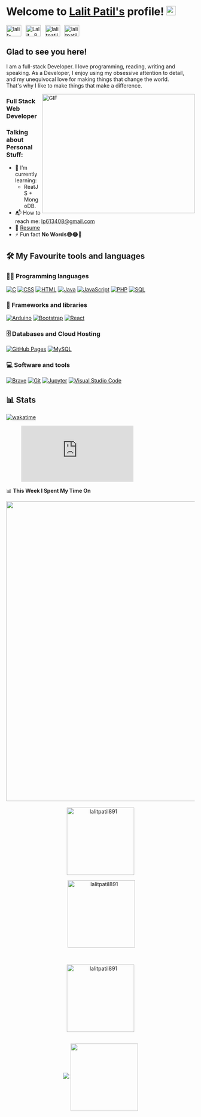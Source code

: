 <!---img src="https://raw.githubusercontent.com/BEPb/BEPb/5c63fa170d1cbbb0b1974f05a3dbe6aca3f5b7f3/assets/Bottom_up.svg" width="100%" /----->
# Welcome to [Lalit Patil's](https://lalitpatil891.github.io/MyPortfolio/) profile! <a href="https://lalitpatil891.github.io/LalitPortfolio/"><img src="https://media.giphy.com/media/hvRJCLFzcasrR4ia7z/giphy.gif" width="25px"></a>
<a href="https://linkedin.com/in/lalit-patil-48b3b1243" target="_blank"><img align="center" src="https://raw.githubusercontent.com/rahuldkjain/github-profile-readme-generator/master/src/images/icons/Social/linked-in-alt.svg" alt="lalit-patil-48b3b1243" height="30" width="40" /></a>
&nbsp;
<a href="https://twitter.com/Lalit__8" target="_blank"><img align="center" src="https://raw.githubusercontent.com/rahuldkjain/github-profile-readme-generator/master/src/images/icons/Social/twitter.svg" alt="Lalit__8" height="30" width="40" /></a>
&nbsp;
<a href="https://instagram.com/lalitpatil_8" target="_blank"><img align="center" src="https://raw.githubusercontent.com/rahuldkjain/github-profile-readme-generator/master/src/images/icons/Social/instagram.svg" alt="lalitpatil_8" height="30" width="40" /></a>
&nbsp;
<a href="https://fb.com/lalitpatil891" target="_blank"><img align="center" src="https://raw.githubusercontent.com/rahuldkjain/github-profile-readme-generator/master/src/images/icons/Social/facebook.svg" alt="lalitpatil891" height="30" width="40" /></a>
&nbsp;

## Glad to see you here! &nbsp; 

I am a full-stack Developer. I love programming, reading, writing and speaking.
As a Developer, I enjoy using my obsessive attention to detail, and my unequivocal love for making things that change the world.<br/>
That's why I like to make things that make a difference.

<img align="right" alt="GIF" src="https://miro.medium.com/max/1360/0*7Q3yvSIv_t0ioJ-Z.gif" width="408" height="318" />

<h3 align="left">Full Stack Web Developer</h3>

### Talking about Personal Stuff:
- 🌱 I’m currently learning:
    - ReatJS + MongoDB. 
- 📬 How to reach me: [lp613408@gmail.com](mailto:lp613408@gmail.com)
- 📝 [Resume](https://drive.google.com/file/d/1tzqSI8r1nwtH4mppI6sBDHYJ0cFyzLVr/view)
- ⚡ Fun fact **No Words😅😂🤣**
  
## 🛠️ My Favourite tools and languages

### 👨‍💻 Programming languages
<p>
    <a href="#"><img alt="C" src="https://custom-icon-badges.herokuapp.com/badge/C-03599C.svg?logo=c-in-hexagon&logoColor=white"></a>
    <a href="#"><img alt="CSS" src="https://img.shields.io/badge/CSS-1572B6.svg?logo=css3&logoColor=white"></a>
    <a href="#"><img alt="HTML" src="https://img.shields.io/badge/HTML-E34F26.svg?logo=html5&logoColor=white"></a>
    <a href="#"><img alt="Java" src="https://img.shields.io/badge/Java-007396.svg?logo=java&logoColor=white"></a>
    <a href="#"><img alt="JavaScript" src="https://img.shields.io/badge/JavaScript-F7DF1E.svg?logo=javascript&logoColor=black"></a>
    <a href="#"><img alt="PHP" src="https://img.shields.io/badge/PHP-777BB4.svg?logo=php&logoColor=white"></a>
    <a href="#"><img alt="SQL" src="https://custom-icon-badges.herokuapp.com/badge/SQL-025E8C.svg?logo=database&logoColor=white"></a>
</p>

### 🧰 Frameworks and libraries
<p>
    <a href="#"><img alt="Arduino" src="https://img.shields.io/badge/-Arduino-00979D?logo=Arduino&logoColor=white"></a>
    <a href="#"><img alt="Bootstrap" src="https://img.shields.io/badge/Bootstrap-7952B3.svg?logo=bootstrap&logoColor=white"></a>
    <a href="#"><img alt="React" src="https://img.shields.io/badge/React-20232a.svg?logo=react&logoColor=%2361DAFB"></a>
</p>

### 🗄️ Databases and Cloud Hosting
<p>
    <a href="#"><img alt="GitHub Pages" src="https://img.shields.io/badge/GitHub%20Pages-327FC7.svg?logo=github&logoColor=white"></a>
    <a href="#"><img alt="MySQL" src="https://img.shields.io/badge/MySQL-00f.svg?logo=mysql&logoColor=white"></a>
</p>

### 💻 Software and tools
<p>
    <a href="#"><img alt="Brave" src="https://img.shields.io/badge/-Brave-FB542B?logo=brave&logoColor=white"></a>
    <a href="#"><img alt="Git" src="https://img.shields.io/badge/Git-F05033.svg?logo=git&logoColor=white"></a>
    <a href="#"><img alt="Jupyter" src="https://img.shields.io/badge/Jupyter-F37626.svg?logo=Jupyter&logoColor=white"></a>
    <a href="#"><img alt="Visual Studio Code" src="https://img.shields.io/badge/Visual%20Studio%20Code-0078d7.svg?logo=visual-studio-code&logoColor=white"></a>
</p>

## 📊 Stats
[![wakatime](https://wakatime.com/badge/user/018db10d-ffa2-442f-8d5f-13e55623110b.svg)](https://wakatime.com/@018db10d-ffa2-442f-8d5f-13e55623110b)

<figure><embed src="https://wakatime.com/share/@lalitpatil891/fc61cf08-6785-41c7-a6f3-9973408ea2a9.svg"></embed></figure>

📊 <b>This Week I Spent My Time On</b>


<!---END_SECTION:waka--->
<img src="https://wakatime.com/share/@lalitpatil891/8c66580b-4f86-43d4-b422-171481d9115a.png"  width="800em" align="center"/>

<br/>

</details>
<div align="center">
<!----h3 align="left"> Stars /h3--->
<br/>
<img align="center" height="180em" src="https://github-readme-stats.vercel.app/api/top-langs/?username=lalitpatil891&langs_count=8&theme=dark" alt=lalitpatil891 />
<p>&nbsp;<img align="center" height="180em" src="https://github-readme-stats.vercel.app/api?username=lalitpatil891&show_icons=true&locale=en&theme=dark" alt="lalitpatil891" /></p>
  <br/>
<p><img align="center" height="180em" src="https://github-readme-streak-stats.herokuapp.com/?user=lalitpatil891&theme=dark" alt="lalitpatil891" /></p>
  <br/>
<img src="https://user-images.githubusercontent.com/73097560/115834477-dbab4500-a447-11eb-908a-139a6edaec5c.gif">

<!---h3 align="center"Statistics/h3--->
<a href="https://github.com/lalitpatil891">
<img align="center" src="http://github-profile-summary-cards.vercel.app/api/cards/profile-details?username=lalitpatil891&theme=algolia" height="180em" />
</div>


